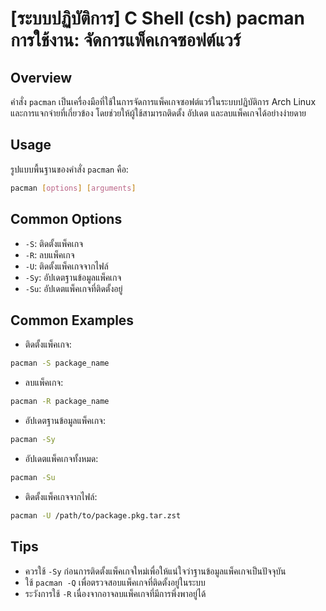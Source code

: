 # [ระบบปฏิบัติการ] C Shell (csh) pacman การใช้งาน: จัดการแพ็คเกจซอฟต์แวร์

## Overview
คำสั่ง `pacman` เป็นเครื่องมือที่ใช้ในการจัดการแพ็คเกจซอฟต์แวร์ในระบบปฏิบัติการ Arch Linux และการแจกจ่ายที่เกี่ยวข้อง โดยช่วยให้ผู้ใช้สามารถติดตั้ง อัปเดต และลบแพ็คเกจได้อย่างง่ายดาย

## Usage
รูปแบบพื้นฐานของคำสั่ง `pacman` คือ:

```bash
pacman [options] [arguments]
```

## Common Options
- `-S`: ติดตั้งแพ็คเกจ
- `-R`: ลบแพ็คเกจ
- `-U`: ติดตั้งแพ็คเกจจากไฟล์
- `-Sy`: อัปเดตฐานข้อมูลแพ็คเกจ
- `-Su`: อัปเดตแพ็คเกจที่ติดตั้งอยู่

## Common Examples
- ติดตั้งแพ็คเกจ:
```bash
pacman -S package_name
```

- ลบแพ็คเกจ:
```bash
pacman -R package_name
```

- อัปเดตฐานข้อมูลแพ็คเกจ:
```bash
pacman -Sy
```

- อัปเดตแพ็คเกจทั้งหมด:
```bash
pacman -Su
```

- ติดตั้งแพ็คเกจจากไฟล์:
```bash
pacman -U /path/to/package.pkg.tar.zst
```

## Tips
- ควรใช้ `-Sy` ก่อนการติดตั้งแพ็คเกจใหม่เพื่อให้แน่ใจว่าฐานข้อมูลแพ็คเกจเป็นปัจจุบัน
- ใช้ `pacman -Q` เพื่อตรวจสอบแพ็คเกจที่ติดตั้งอยู่ในระบบ
- ระวังการใช้ `-R` เนื่องจากอาจลบแพ็คเกจที่มีการพึ่งพาอยู่ได้